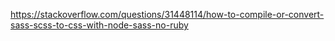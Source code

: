 

https://stackoverflow.com/questions/31448114/how-to-compile-or-convert-sass-scss-to-css-with-node-sass-no-ruby 